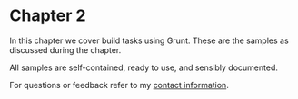 # Chapter 2

In this chapter we cover build tasks using Grunt. These are the samples as discussed during the chapter.

All samples are self-contained, ready to use, and sensibly documented.

For questions or feedback refer to my [contact information](https://github.com/bevacqua/buildfirst#feedback).

